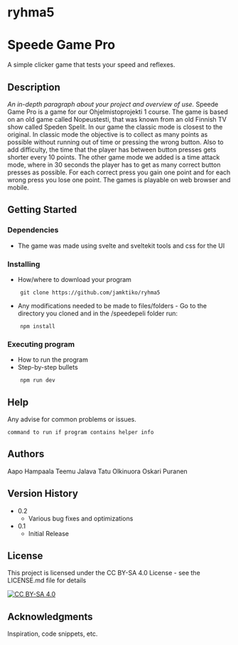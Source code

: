 # ryhma5

# Speede Game Pro

A simple clicker game that tests your speed and reflexes.

## Description

_An in-depth paragraph about your project and overview of use._
Speede Game Pro is a game for our Ohjelmistoprojekti 1 course. The game is based on an old game called Nopeustesti, that was known from an old Finnish TV show called Speden Spelit. In our game the classic mode is closest to the original. In classic mode the objective is to collect as many points as possible without running out of time or pressing the wrong button. Also to add difficulty, the time that the player has between button presses gets shorter every 10 points. The other game mode we added is a time attack mode, where in 30 seconds the player has to get as many correct button presses as possible. For each correct press you gain one point and for each wrong press you lose one point. The games is playable on web browser and mobile.

## Getting Started

### Dependencies

- The game was made using svelte and sveltekit tools and css for the UI

### Installing

- How/where to download your program
  
```
	git clone https://github.com/jamktiko/ryhma5
```

- Any modifications needed to be made to files/folders
      - Go to the directory you cloned and in the /speedepeli folder run:
```
	npm install
```
### Executing program

- How to run the program
- Step-by-step bullets

```
	npm run dev
```

## Help

Any advise for common problems or issues.

```
command to run if program contains helper info
```

## Authors

Aapo Hampaala
Teemu Jalava
Tatu Olkinuora
Oskari Puranen
## Version History

- 0.2
  - Various bug fixes and optimizations
- 0.1
  - Initial Release

## License

This project is licensed under the CC BY-SA 4.0 License - see the LICENSE.md file for details

[![CC BY-SA 4.0][cc-by-sa-image]][cc-by-sa]

[cc-by-sa]: http://creativecommons.org/licenses/by-sa/4.0/
[cc-by-sa-image]: https://licensebuttons.net/l/by-sa/4.0/88x31.png

## Acknowledgments

Inspiration, code snippets, etc.
